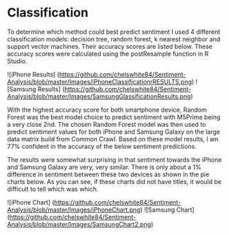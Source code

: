 # Classification
To determine which method could best predict sentiment I used 4 different classification models: decision tree, random forest, k nearest neighbor and support vector machines. Their accuracy scores are listed below. These accuracy scores were calculated using the postResample function in R Studio.

![iPhone Results] (https://github.com/chelswhite84/Sentiment-Analysis/blob/master/Images/iPhoneClassificationrRESULTS.png)
![Samsung Results] (https://github.com/chelswhite84/Sentiment-Analysis/blob/master/Images/SamsungGlassificationResults.png)

With the highest accuracy score for both smartphone device, Random Forest was the best model choice to predict sentiment with M5Prime being a very close 2nd. The chosen Random Forest model was then used to predict sentiment values for both iPhone and Samsung Galaxy on the large data matrix build from Common Crawl. Based on these model results, I am 77% confident in the accuracy of the below sentiment predictions. 

The results were somewhat surprising in that sentiment towards the iPhone and Samsung Galaxy are very, very similar. There is only about a 1% difference in sentiment between these two devices as shown in the pie charts below. As you can see, if these charts did not have titles, it would be difficult to tell which was which. 


![iPhone Chart] (https://github.com/chelswhite84/Sentiment-Analysis/blob/master/Images/iPhoneChart.png)
![Samsung Chart] (https://github.com/chelswhite84/Sentiment-Analysis/blob/master/Images/SamsungChart2.png)

